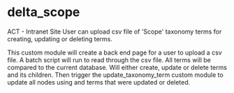 # delta_scope
ACT - Intranet Site
User can upload csv file of 'Scope' taxonomy terms for creating, updating or deleting terms.

This custom module will create a back end page for a user to upload a csv file. 
A batch script will run to read through the csv file. All terms will be compared to the current database. 
Will either create, update or delete terms and its children. Then trigger the update_taxonomy_term custom module to 
update all nodes using and terms that were updated or deleted.
